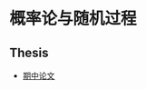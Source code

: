 # 概率论与随机过程

## Thesis

- [期中论文](https://github.com/Aliaxy/BUPT/tree/main/2022-2023-1/概率论与随机过程/theis)
